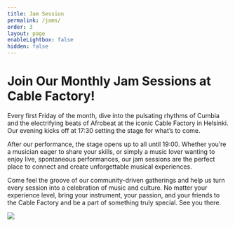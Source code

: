 ```yaml
---
title: Jam Session
permalink: /jams/
order: 3
layout: page
enableLightbox: false
hidden: false
---
```

# Join Our Monthly Jam Sessions at Cable Factory!

Every first Friday of the month, dive into the pulsating rhythms of Cumbia and the electrifying beats of Afrobeat at the iconic Cable Factory in Helsinki. Our evening kicks off at 17:30 setting the stage for what’s to come.

After our performance, the stage opens up to all until 19:00. Whether you’re a musician eager to share your skills, or simply a music lover wanting to enjoy live, spontaneous performances, our jam sessions are the perfect place to connect and create unforgettable musical experiences.

Come feel the groove of our community-driven gatherings and help us turn every session into a celebration of music and culture. No matter your experience level, bring your instrument, your passion, and your friends to the Cable Factory and be a part of something truly special. See you there.

![](/media/site/Jam%20Session%20Square.png)